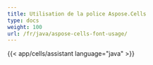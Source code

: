 ```yaml
---
title: Utilisation de la police Aspose.Cells
type: docs
weight: 100
url: /fr/java/aspose-cells-font-usage/
---
```

{{< app/cells/assistant language="java" >}}
